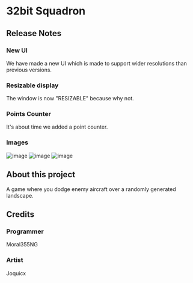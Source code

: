 # 32bit Squadron
## Release Notes
### New UI
We have made a new UI which is made to support wider resolutions than previous versions.
### Resizable display
The window is now "RESIZABLE" because why not.
### Points Counter
It's about time we added a point counter.
### Images
![image](https://github.com/user-attachments/assets/d3977bcd-ec1c-42f1-9be8-69fe98c24163)
![image](https://github.com/user-attachments/assets/c3f40b9a-be8d-4615-8509-20188e66593f)
![image](https://github.com/user-attachments/assets/bad25fc2-1bb5-4fa0-86cd-0e6c2e32e429)

## About this project
A game where you dodge enemy aircraft over a randomly generated landscape.
## Credits
### Programmer
Moral355NG
### Artist
Joquicx
